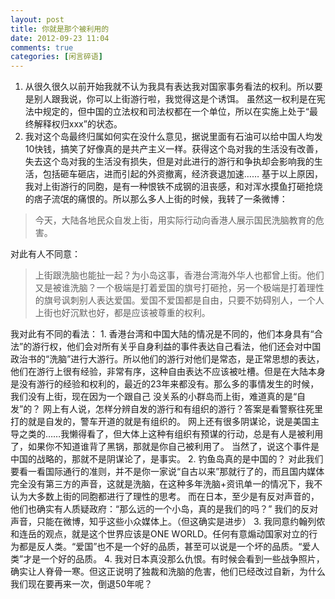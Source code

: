 ```yaml
---
layout: post
title: 你就是那个被利用的
date: 2012-09-23 11:04
comments: true
categories: [闲言碎语]
---
```

1. 从很久很久以前开始我就不认为我具有表达我对国家事务看法的权利。所以要是别人跟我说，你可以上街游行啦，我觉得这是个诱饵。
虽然这一权利是在宪法中规定的，但中国的立法权和司法权都在一个单位，所以在实施上处于“最终解释权归xxx”的状态。
2. 我对这个岛最终归属如何实在没什么意见，据说里面有石油可以给中国人均发10快钱，搞笑了好像真的是共产主义一样。获得这个岛对我的生活没有改善，失去这个岛对我的生活没有损失，但是对此进行的游行和争执却会影响我的生活，包括砸车砸店，进而引起的外资撤离，经济衰退加速……
基于以上原因，我对上街游行的同胞，是有一种恨铁不成钢的沮丧感，和对浑水摸鱼打砸抢烧的痞子流氓的痛恨的。所以那么多人上街的时候，我转了一条微博：
<blockquote>今天，大陆各地民众自发上街，用实际行动向香港人展示国民洗脑教育的危害。</blockquote>
对此有人不同意：
<blockquote>上街跟洗脑也能扯一起？为小岛这事，香港台湾海外华人也都曾上街。他们又是被谁洗脑？一个极端是打着爱国的旗号打砸抢，另一个极端是打着理性的旗号讽刺别人表达爱国。爱国不爱国都是自由，只要不妨碍别人，一个人上街也好沉默也好，都是应该被尊重的权利。</blockquote>
我对此有不同的看法：
1.
香港台湾和中国大陆的情况是不同的，他们本身具有“合法”的游行权，他们会对所有关乎自身利益的事件表达自己看法，他们还会对中国政治书的“洗脑”进行大游行。所以他们的游行对他们是常态，是正常思想的表达，他们在游行上很有经验，非常有序，这种自由表达不应该被吐槽。但是在大陆本身是没有游行的经验和权利的，最近的23年来都没有。那么多的事情发生的时候，我们没有上街，现在因为一个跟自己 没关系的小群岛而上街，难道真的是“自发”的？
网上有人说，怎样分辨自发的游行和有组织的游行？答案是看警察往死里打的就是自发的，警车开道的就是有组织的。
网上还有很多阴谋论，说是美国主导之类的……我懒得看了，但大体上这种有组织有预谋的行动，总是有人是被利用了，如果你不知道谁背了黑锅，那就是你自己被利用了。
当然了，说这个事件是中国的战略的，那就不是阴谋论了，是事实。
2.
钓鱼岛真的是中国的？
对此我们要看一看国际通行的准则，并不是你一家说“自古以来”那就行了的，而且国内媒体完全没有第三方的声音，这就是洗脑，在这种多年洗脑+资讯单一的情况下，我不认为大多数上街的同胞都进行了理性的思考。
而在日本，至少是有反对声音的，他们也确实有人质疑政府：“那么远的一个小岛，真的是我们的吗？”
我们的反对声音，只能在微博，知乎这些小众媒体上。（但这确实是进步）
3.
我同意约翰列侬和连岳的观点，就是这个世界应该是ONE WORLD。任何有意煽动国家对立的行为都是反人类。“爱国”也不是一个好的品质，甚至可以说是一个坏的品质。“爱人类”才是一个好的品质。
4.
我对日本真没那么仇恨。有时候会看到一些战争照片，确实让人脊骨一寒。但这正说明了独裁和洗脑的危害，他们已经改过自新，为什么我们现在要再来一次，倒退50年呢？
